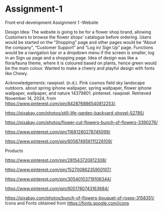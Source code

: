 # Assignment-1
Front end development Assignment 1 -Website


Design Idea: The website is going to be for a flower shop brand, allowing Customers to browse the flower shops’ catalogue before ordering. Users would be started on the “Shopping” page and other pages would be “About the company”, “Customer Support” and “Log in/ Sign Up” page. Functions would be a navigation bar or a dropdown menu if the screen is smaller, log in an Sign up page and a shopping page. Idea of design was like a flora/fauna theme, where it is coloured based on plants, hence green would be the main colour. Wanted to make a cheery and playful design with fonts like Chewy.

Acknowledgements:
rawpixel. (n.d.). Pink cosmos field sky landscape outdoors. about spring iphone wallpaper, spring wallpaper, flower iphone wallpaper, wallpaper, and nature 14379801. pinterest. rawpixel. Retrieved November 14, 2024, from https://www.pinterest.com/pin/842876886540812253/.

https://pixabay.com/photos/still-life-garden-backyard-shovel-52785/

https://pixabay.com/photos/flower-cut-flowers-bunch-of-flowers-3390276/

https://www.pinterest.com/pin/11681280278745099/

https://www.pinterest.com/pin/605874956111226109/

Products

https://www.pinterest.com/pin/281543720812308/

https://www.pinterest.com/pin/15270086235950107/

https://www.pinterest.com/pin/30540103719106344/

https://www.pinterest.com/pin/6051780743163684/

https://pixabay.com/photos/bunch-of-flowers-bouquet-of-roses-3158351/
Icons and Fonts obtained from https://fonts.google.com/icons
